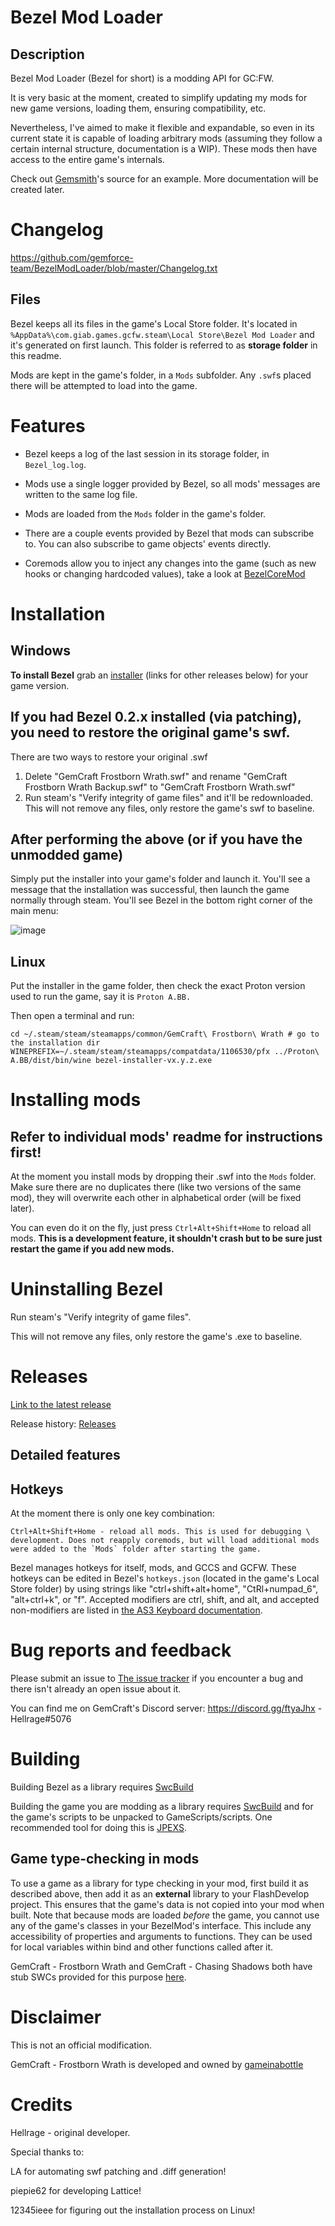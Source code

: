 # Bezel Mod Loader
## Description
Bezel Mod Loader (Bezel for short) is a modding API for GC:FW.

It is very basic at the moment, created to simplify updating my mods for new game versions, loading them, ensuring compatibility, etc. 

Nevertheless, I've aimed to make it flexible and expandable, so even in its current state it is capable of loading arbitrary mods (assuming they follow a certain internal structure, documentation is a WIP). These mods then have access to the entire game's internals.

Check out [Gemsmith](https://github.com/gemforce-team/gemsmith)'s source for an example. More documentation will be created later.


# Changelog
https://github.com/gemforce-team/BezelModLoader/blob/master/Changelog.txt


## Files
Bezel keeps all its files in the game's Local Store folder. It's located in `%AppData%\com.giab.games.gcfw.steam\Local Store\Bezel Mod Loader` and it's generated on first launch. This folder is referred to as **storage folder** in this readme.

Mods are kept in the game's folder, in a `Mods` subfolder. Any `.swf`s placed there will be attempted to load into the game.


# Features
* Bezel keeps a log of the last session in its storage folder, in `Bezel_log.log`.

* Mods use a single logger provided by Bezel, so all mods' messages are written to the same log file.

* Mods are loaded from the `Mods` folder in the game's folder.

* There are a couple events provided by Bezel that mods can subscribe to. You can also subscribe to game objects' events directly.

* Coremods allow you to inject any changes into the game (such as new hooks or changing hardcoded values), take a look at [BezelCoreMod](https://github.com/gemforce-team/BezelModLoader/blob/master/src/Bezel/BezelCoreMod.as)


# Installation
## Windows
**To install Bezel** grab an [installer](https://github.com/gemforce-team/BezelModLoader/releases/latest) (links for other releases below) for your game version.

## If you had Bezel 0.2.x installed (via patching), you need to restore the original game's swf.
There are two ways to restore your original .swf
1) Delete "GemCraft Frostborn Wrath.swf" and rename "GemCraft Frostborn Wrath Backup.swf" to "GemCraft Frostborn Wrath.swf"
2) Run steam's "Verify integrity of game files" and it'll be redownloaded.
This will not remove any files, only restore the game's swf to baseline.

## After performing the above (or if you have the unmodded game)
Simply put the installer into your game's folder and launch it. You'll see a message that the installation was successful, then launch the game normally through steam. You'll see Bezel in the bottom right corner of the main menu:

![image](https://user-images.githubusercontent.com/5305748/110174231-e1ee4f00-7e10-11eb-875e-b2745214a07d.png)

## Linux
Put the installer in the game folder, then check the exact Proton version used to run the game, say it is `Proton A.BB.`

Then open a terminal and run:

```
cd ~/.steam/steam/steamapps/common/GemCraft\ Frostborn\ Wrath # go to the installation dir
WINEPREFIX=~/.steam/steam/steamapps/compatdata/1106530/pfx ../Proton\ A.BB/dist/bin/wine bezel-installer-vx.y.z.exe
```

# Installing mods
## Refer to individual mods' readme for instructions first!


At the moment you install mods by dropping their .swf into the `Mods` folder. Make sure there are no duplicates there (like two versions of the same mod), they will overwrite each other in alphabetical order (will be fixed later).


You can even do it on the fly, just press `Ctrl+Alt+Shift+Home` to reload all mods. **This is a development feature, it shouldn't crash but to be sure just restart the game if you add new mods.**


# Uninstalling Bezel
Run steam's "Verify integrity of game files".

This will not remove any files, only restore the game's .exe to baseline.


# Releases
[Link to the latest release](https://github.com/gemforce-team/BezelModLoader/releases/latest)

Release history: [Releases](https://github.com/gemforce-team/BezelModLoader/releases)


## Detailed features
## Hotkeys
At the moment there is only one key combination:
```
Ctrl+Alt+Shift+Home - reload all mods. This is used for debugging \ development. Does not reapply coremods, but will load additional mods were added to the `Mods` folder after starting the game.
```

Bezel manages hotkeys for itself, mods, and GCCS and GCFW. These hotkeys can be edited in Bezel's `hotkeys.json` (located in the game's Local Store folder)
by using strings like "ctrl+shift+alt+home", "CtRl+numpad_6", "alt+ctrl+k", or "f". Accepted modifiers are ctrl, shift, and alt, and accepted non-modifiers are listed
in [the AS3 Keyboard documentation](https://help.adobe.com/en_US/FlashPlatform/reference/actionscript/3/flash/ui/Keyboard.html).


# Bug reports and feedback
Please submit an issue to [The issue tracker](https://github.com/gemforce-team/BezelModLoader/issues) if you encounter a bug and there isn't already an open issue about it.

You can find me on GemCraft's Discord server: https://discord.gg/ftyaJhx - Hellrage#5076

# Building
Building Bezel as a library requires [SwcBuild](https://github.com/wise0704/SwcBuild)

Building the game you are modding as a library requires [SwcBuild](https://github.com/wise0704/SwcBuild) and for the game's scripts
to be unpacked to GameScripts/scripts. One recommended tool for doing this is [JPEXS](https://github.com/jindrapetrik/jpexs-decompiler).

## Game type-checking in mods
To use a game as a library for type checking in your mod, first build it as described above, then add it as an **external** library to your FlashDevelop project.
This ensures that the game's data is not copied into your mod when built.
Note that because mods are loaded *before* the game, you cannot use any of the game's classes in your BezelMod's interface.
This include any accessibility of properties and arguments to functions.
They can be used for local variables within bind and other functions called after it.

GemCraft - Frostborn Wrath and GemCraft - Chasing Shadows both have stub SWCs provided for this purpose [here](https://github.com/gemforce-team/GemCraftTypeCheckReleases/releases/latest).

# Disclaimer
This is not an official modification.

GemCraft - Frostborn Wrath is developed and owned by [gameinabottle](http://gameinabottle.com/)


# Credits
Hellrage - original developer.

Special thanks to:

LA for automating swf patching and .diff generation!

piepie62 for developing Lattice!

12345ieee for figuring out the installation process on Linux!
